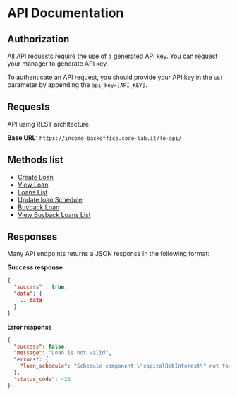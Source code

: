 # API Documentation

## Authorization

All API requests require the use of a generated API key. You can request your manager to generate API key.

To authenticate an API request, you should provide your API key in the `GET` parameter by appending the `api_key=[API_KEY]`.

## Requests

API using REST architecture.

**Base URL:** `https://income-backoffice.code-lab.it/lo-api/`  

## Methods list

* [Create Loan](./create_loan.md)
* [View Loan](./view_loan.md)
* [Loans List](./loans_list.md)
* [Update loan Schedule](./update_loan_schedule.md)
* [Buyback Loan](./buyback_loan.md)
* [View Buyback Loans List](./buyback_loans_list.md)


## Responses

Many API endpoints returns a JSON response in the following format:

**Success response**

```json
{
  "success" : true,
  "data": {
    .. data
  }
}
```

**Error response**

```json
{
  "success": false,
  "message": "Loan is not valid",
  "errors": {
    "loan_schedule": "Schedule component \"capitalDebInterest\" not found in payments. Rowno: 1"
  },
  "status_code": 422
}
```